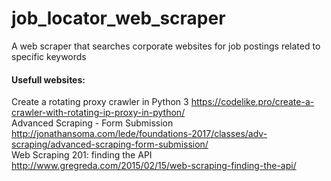 # job_locator_web_scraper
A web scraper that searches corporate websites for job postings related to specific keywords

#### Usefull websites:

Create a rotating proxy crawler in Python 3 https://codelike.pro/create-a-crawler-with-rotating-ip-proxy-in-python/  
Advanced Scraping - Form Submission http://jonathansoma.com/lede/foundations-2017/classes/adv-scraping/advanced-scraping-form-submission/  
Web Scraping 201: finding the API http://www.gregreda.com/2015/02/15/web-scraping-finding-the-api/
